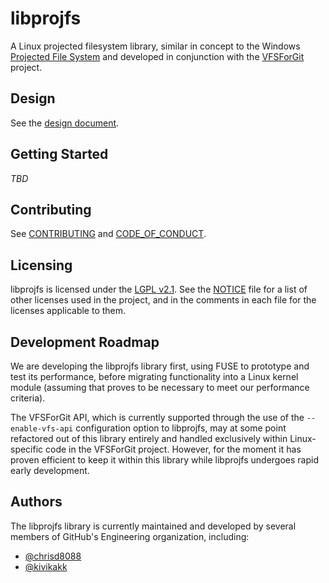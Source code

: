 # libprojfs

A Linux projected filesystem library, similar in concept to the Windows
[Projected File System][winprojfs] and developed in conjunction with the
[VFSForGit][vfs4git] project.

## Design

See the [design document](/docs/design.md).

## Getting Started

*TBD*

## Contributing

See [CONTRIBUTING](CONTRIBUTING.md) and [CODE_OF_CONDUCT](CODE_OF_CONDUCT.md).

## Licensing

libprojfs is licensed under the [LGPL v2.1](COPYING). See the [NOTICE](NOTICE)
file for a list of other licenses used in the project, and in the comments in
each file for the licenses applicable to them.

## Development Roadmap

We are developing the libprojfs library first, using FUSE to prototype
and test its performance, before migrating functionality into a
Linux kernel module (assuming that proves to be necessary to meet
our performance criteria).

The VFSForGit API, which is currently supported through the use of
the `--enable-vfs-api` configuration option to libprojfs, may at some
point refactored out of this library entirely and handled exclusively
within Linux-specific code in the VFSForGit project.  However, for
the moment it has proven efficient to keep it within this library
while libprojfs undergoes rapid early development.

## Authors

The libprojfs library is currently maintained and developed by
several members of GitHub's Engineering organization, including:

* [@chrisd8088](https://github.com/chrisd8088)
* [@kivikakk](https://github.com/kivikakk)

[gnu-build]: https://www.gnu.org/software/automake/manual/html_node/GNU-Build-System.html
[gpl-v2]: https://www.gnu.org/licenses/old-licenses/gpl-2.0.en.html
[lgpl-v2]: https://www.gnu.org/licenses/old-licenses/lgpl-2.1.en.html
[mit]: https://github.com/Microsoft/VFSForGit/blob/master/License.md
[winprojfs]: https://docs.microsoft.com/en-us/windows/desktop/api/_projfs/
[vfs4git]: https://github.com/Microsoft/VFSForGit

